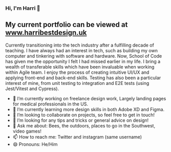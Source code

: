 ### Hi, I'm Harri 👋
## My current portfolio can be viewed at www.harribestdesign.uk
Currently transitioning into the tech industry after a fulfilling decade of teaching. 
I have always had an interest in tech, such as building my own computer and tinkering with software and hardware. Now, School of Code has given me the opportunity I felt I had missed earlier in my life. 
I bring a wealth of transferable skills which have been invaluable when working within Agile team. I enjoy the process of creating intuitive UI/UX and applying front-end and back-end skills.
Testing has also been a particular interest of mine, from unit testing to integration and E2E tests (using Jest/Vitest and Cypress).
- 🔭 I’m currently working on freelance design work, Largely landing pages for medical professionals in the US.
- 🌱 I’m currently learning more design skills in both Adobe XD and Figma.
- 👯 I’m looking to collaborate on projects, so feel free to get in touch!
- 🤔 I’m looking for any tips and tricks or general advice on design!
- 💬 Ask me about: Bees, the outdoors, places to go in the Southwest, video games!
- 📫 How to reach me: Twitter and instagram (same username)
- 😄 Pronouns: He/Him
